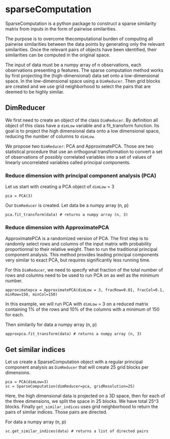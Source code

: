 # sparseComputation

SparseComputation is a python package to construct a sparse similarity matrix from inputs in the form of pairwise similarities.

The purpose is to overcome thecomputational burden of computing all pairwise similarities between the data points by generating only the relevant similarities. Once the relevant pairs of objects have been identified, their similarities can be computed in the original space.

The input of data must be a numpy array of n observations, each observations presenting p features. The sparse computation method works by first projecting the (high-dimensional) data set onto a low-dimensional space. In the low-dimensional space using a `DimReducer`. Then grid blocks are created and we use grid neighborhood to select the pairs that are deemed to be highly similar.

## DimReducer

We first need to create an object of the class `DimReducer`. By definition all object of this class have a `dimLow` variable and a fit_transform function. Its goal is to project the high dimensional data onto a low dimensional space, reducing the number of columns to `dimLow`.

We propose two `DimReducer`: PCA and ApproximatePCA. Those are two statistical procedure that use an orthogonal transformation to convert a set of observations of possibly correlated variables into a set of values of linearly uncorrelated variables called principal components.

### Reduce dimension with principal component analysis (PCA)

Let us start with creating a PCA object of `dimLow` = 3

    pca = PCA(3)

Our `DimReducer` is created. Let data be a numpy array (n, p)

    pca.fit_transform(data) # returns a numpy array (n, 3)

### Reduce dimension with ApproximatePCA

ApproximatePCA is a randomized version of PCA. The first step is to randomly select rows and columns of the input matrix with probability proportionnal to their relative weight. Then to run the traditional principal component analysis. This method provides leading principal components very similar to exact PCA, but requires significantly less running time.

For this `DimReducer`, we need to specify what fraction of the total number of rows and columns need to be used to run PCA on as well as the minimum number.

    approximatepca = ApproximatePCA(dimLow = 3, fracRow=0.01, fracCol=0.1, minRow=150, minCol=150)

In this example, we will run PCA with `dimLow` = 3 on a reduced matrix containing 1% of the rows and 10% of the columns with a minimum of 150 for each.

Then similarily for data a numpy array (n, p)

    approxpca.fit_transform(data) # returns a numpy array (n, 3)

## Get similar indices

Let us create a SparseComputation object with a regular principal component analysis as `DimReducer` that will create 25 grid blocks per dimensions.

    pca = PCA(dimLow=3)
    sc = SparseComputation(dimReducer=pca, gridResolution=25)

Here, the high dimensional data is projected on a 3D space, then for each of the three dimensions, we split the space in 25 blocks. We have total 25^3 blocks. Finally `get_similar_indices` uses grid neighborhood to return the pairs of similar indices. Those pairs are directed.

For data a numpy array (n, p)

    sc.get_similar_indices(data) # returns a list of directed pairs
